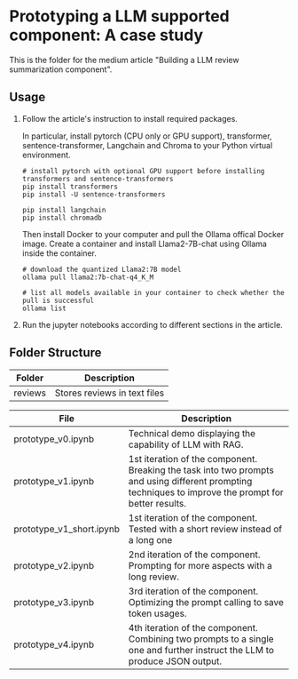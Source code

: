 # Prototyping a LLM supported component: A case study

This is the folder for the medium article "Building a LLM review summarization component".

## Usage

1. Follow the article's instruction to install required packages.

    In particular, install pytorch (CPU only or GPU support), transformer, sentence-transformer, Langchain and Chroma to your Python virtual environment.

    ```
    # install pytorch with optional GPU support before installing transformers and sentence-transformers
    pip install transformers
    pip install -U sentence-transformers

    pip install langchain
    pip install chromadb
    ```

    Then install Docker to your computer and pull the Ollama offical Docker image. Create a container and install Llama2-7B-chat using Ollama inside the container.

    ```
    # download the quantized Llama2:7B model
    ollama pull llama2:7b-chat-q4_K_M

    # list all models available in your container to check whether the pull is successful
    ollama list
    ```

2. Run the jupyter notebooks according to different sections in the article.

## Folder Structure

|Folder|Description|
|---|---|
|reviews|Stores reviews in text files|

|File|Description|
|---|---|
|prototype_v0.ipynb|Technical demo displaying the capability of LLM with RAG.|
|prototype_v1.ipynb|1st iteration of the component. Breaking the task into two prompts and using different prompting techniques to improve the prompt for better results.|
|prototype_v1_short.ipynb|1st iteration of the component. Tested with a short review instead of a long one|
|prototype_v2.ipynb|2nd iteration of the component. Prompting for more aspects with a long review.|
|prototype_v3.ipynb|3rd iteration of the component. Optimizing the prompt calling to save token usages.|
|prototype_v4.ipynb|4th iteration of the component. Combining two prompts to a single one and further instruct the LLM to produce JSON output.|